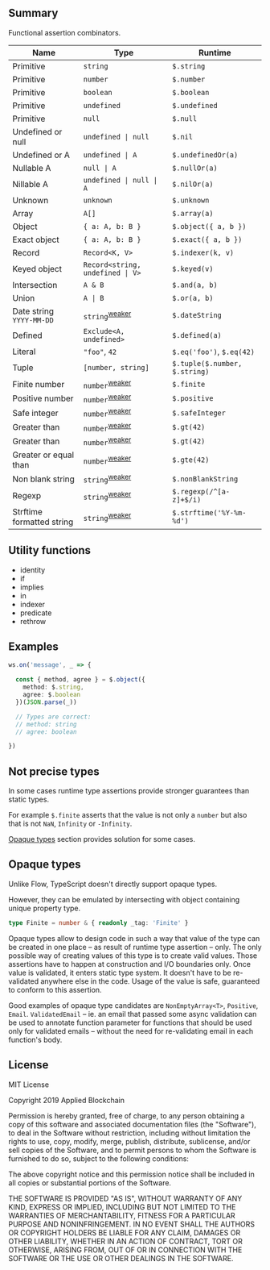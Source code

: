 ## Summary

Functional assertion combinators.

Name                      | Type                                            | Runtime
--------------------------|-------------------------------------------------|------------------------------
Primitive                 | `string`                                        | `$.string`
Primitive                 | `number`                                        | `$.number`
Primitive                 | `boolean`                                       | `$.boolean`
Primitive                 | `undefined`                                     | `$.undefined`
Primitive                 | `null`                                          | `$.null`
Undefined or null         | `undefined \| null`                             | `$.nil`
Undefined or A            | `undefined \| A`                                | `$.undefinedOr(a)`
Nullable A                | `null \| A`                                     | `$.nullOr(a)`
Nillable A                | `undefined \| null \| A`                        | `$.nilOr(a)`
Unknown                   | `unknown`                                       | `$.unknown`
Array                     | `A[]`                                           | `$.array(a)`
Object                    | `{ a: A, b: B }`                                | `$.object({ a, b })`
Exact object              | `{ a: A, b: B }`                                | `$.exact({ a, b })`
Record                    | `Record<K, V>`                                  | `$.indexer(k, v)`
Keyed object              | `Record<string, undefined \| V>`                | `$.keyed(v)`
Intersection              | `A & B`                                         | `$.and(a, b)`
Union                     | `A \| B`                                        | `$.or(a, b)`
Date string `YYYY-MM-DD`  | `string`<sup>[weaker](#not-precise-types)</sup> | `$.dateString`
Defined                   | `Exclude<A, undefined>`                         | `$.defined(a)`
Literal                   | `"foo"`, `42`                                   | `$.eq('foo')`, `$.eq(42)`
Tuple                     | `[number, string]`                              | `$.tuple($.number, $.string)`
Finite number             | `number`<sup>[weaker](#not-precise-types)</sup> | `$.finite`
Positive number           | `number`<sup>[weaker](#not-precise-types)</sup> | `$.positive`
Safe integer              | `number`<sup>[weaker](#not-precise-types)</sup> | `$.safeInteger`
Greater than              | `number`<sup>[weaker](#not-precise-types)</sup> | `$.gt(42)`
Greater than              | `number`<sup>[weaker](#not-precise-types)</sup> | `$.gt(42)`
Greater or equal than     | `number`<sup>[weaker](#not-precise-types)</sup> | `$.gte(42)`
Non blank string          | `string`<sup>[weaker](#not-precise-types)</sup> | `$.nonBlankString`
Regexp                    | `string`<sup>[weaker](#not-precise-types)</sup> | `$.regexp(/^[a-z]+$/i)`
Strftime formatted string | `string`<sup>[weaker](#not-precise-types)</sup> | `$.strftime('%Y-%m-%d')`

## Utility functions

* identity
* if
* implies
* in
* indexer
* predicate
* rethrow

## Examples

```ts
ws.on('message', _ => {

  const { method, agree } = $.object({
    method: $.string,
    agree: $.boolean
  })(JSON.parse(_))

  // Types are correct:
  // method: string
  // agree: boolean

})
```

## Not precise types

In some cases runtime type assertions provide stronger guarantees than static types.

For example `$.finite` asserts that the value is not only a `number` but also that is not `NaN`, `Infinity` or `-Infinity`.

[Opaque types](#opaque-types) section provides solution for some cases.

## Opaque types

Unlike Flow, TypeScript doesn't directly support opaque types.

However, they can be emulated by intersecting with object containing unique property type.

```ts
type Finite = number & { readonly _tag: 'Finite' }
```

Opaque types allow to design code in such a way that value of the type can be created in one place – as result of runtime type assertion – only. The only possible way of creating values of this type is to create valid values. Those assertions have to happen at construction and I/O boundaries only. Once value is validated, it enters static type system. It doesn't have to be re-validated anywhere else in the code. Usage of the value is safe, guaranteed to conform to this assertion.

Good examples of opaque type candidates are `NonEmptyArray<T>`, `Positive`, `Email`.
`ValidatedEmail` – ie. an email that passed some async validation can be used to annotate function parameter for functions that should be used only for validated emails – without the need for re-validating email in each function's body.

## License

MIT License

Copyright 2019 Applied Blockchain

Permission is hereby granted, free of charge, to any person obtaining a copy of this software and associated documentation files (the "Software"), to deal in the Software without restriction, including without limitation the rights to use, copy, modify, merge, publish, distribute, sublicense, and/or sell copies of the Software, and to permit persons to whom the Software is furnished to do so, subject to the following conditions:

The above copyright notice and this permission notice shall be included in all copies or substantial portions of the Software.

THE SOFTWARE IS PROVIDED "AS IS", WITHOUT WARRANTY OF ANY KIND, EXPRESS OR IMPLIED, INCLUDING BUT NOT LIMITED TO THE WARRANTIES OF MERCHANTABILITY, FITNESS FOR A PARTICULAR PURPOSE AND NONINFRINGEMENT. IN NO EVENT SHALL THE AUTHORS OR COPYRIGHT HOLDERS BE LIABLE FOR ANY CLAIM, DAMAGES OR OTHER LIABILITY, WHETHER IN AN ACTION OF CONTRACT, TORT OR OTHERWISE, ARISING FROM, OUT OF OR IN CONNECTION WITH THE SOFTWARE OR THE USE OR OTHER DEALINGS IN THE SOFTWARE.

